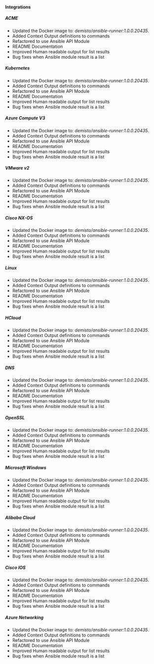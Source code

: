 
#### Integrations
##### ACME
- Updated the Docker image to: *demisto/ansible-runner:1.0.0.20435*.
- Added Context Output definitions to commands
- Refactored to use Ansible API Module
- README Documentation
- Improved Human readable output for list results
- Bug fixes when Ansible module result is a list
##### Kubernetes
- Updated the Docker image to: *demisto/ansible-runner:1.0.0.20435*.
- Added Context Output definitions to commands
- Refactored to use Ansible API Module
- README Documentation
- Improved Human readable output for list results
- Bug fixes when Ansible module result is a list
##### Azure Compute V3
- Updated the Docker image to: *demisto/ansible-runner:1.0.0.20435*.
- Added Context Output definitions to commands
- Refactored to use Ansible API Module
- README Documentation
- Improved Human readable output for list results
- Bug fixes when Ansible module result is a list
##### VMware v2
- Updated the Docker image to: *demisto/ansible-runner:1.0.0.20435*.
- Added Context Output definitions to commands
- Refactored to use Ansible API Module
- README Documentation
- Improved Human readable output for list results
- Bug fixes when Ansible module result is a list
##### Cisco NX-OS
- Updated the Docker image to: *demisto/ansible-runner:1.0.0.20435*.
- Added Context Output definitions to commands
- Refactored to use Ansible API Module
- README Documentation
- Improved Human readable output for list results
- Bug fixes when Ansible module result is a list
##### Linux
- Updated the Docker image to: *demisto/ansible-runner:1.0.0.20435*.
- Added Context Output definitions to commands
- Refactored to use Ansible API Module
- README Documentation
- Improved Human readable output for list results
- Bug fixes when Ansible module result is a list
##### HCloud
- Updated the Docker image to: *demisto/ansible-runner:1.0.0.20435*.
- Added Context Output definitions to commands
- Refactored to use Ansible API Module
- README Documentation
- Improved Human readable output for list results
- Bug fixes when Ansible module result is a list
##### DNS
- Updated the Docker image to: *demisto/ansible-runner:1.0.0.20435*.
- Added Context Output definitions to commands
- Refactored to use Ansible API Module
- README Documentation
- Improved Human readable output for list results
- Bug fixes when Ansible module result is a list
##### OpenSSL
- Updated the Docker image to: *demisto/ansible-runner:1.0.0.20435*.
- Added Context Output definitions to commands
- Refactored to use Ansible API Module
- README Documentation
- Improved Human readable output for list results
- Bug fixes when Ansible module result is a list
##### Microsoft Windows
- Updated the Docker image to: *demisto/ansible-runner:1.0.0.20435*.
- Added Context Output definitions to commands
- Refactored to use Ansible API Module
- README Documentation
- Improved Human readable output for list results
- Bug fixes when Ansible module result is a list
##### Alibaba Cloud
- Updated the Docker image to: *demisto/ansible-runner:1.0.0.20435*.
- Added Context Output definitions to commands
- Refactored to use Ansible API Module
- README Documentation
- Improved Human readable output for list results
- Bug fixes when Ansible module result is a list
##### Cisco IOS
- Updated the Docker image to: *demisto/ansible-runner:1.0.0.20435*.
- Added Context Output definitions to commands
- Refactored to use Ansible API Module
- README Documentation
- Improved Human readable output for list results
- Bug fixes when Ansible module result is a list
##### Azure Networking
- Updated the Docker image to: *demisto/ansible-runner:1.0.0.20435*.
- Added Context Output definitions to commands
- Refactored to use Ansible API Module
- README Documentation
- Improved Human readable output for list results
- Bug fixes when Ansible module result is a list
